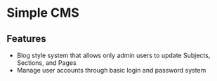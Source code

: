 # Simple CMS

## Features
- Blog style system that allows only admin users to update Subjects, Sections, and Pages
- Manage user accounts through basic login and password system